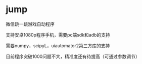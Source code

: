 # jump
微信跳一跳游戏自动程序

支持安卓1080p程序手机，需要pc端sdk和adb的支持

需要numpy，scipyL，uiautomator2第三方库的支持

目前程序突破1000问题不大，精准度还有待提高（可通过参数调节）
